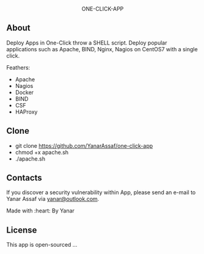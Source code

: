 <p align="center">ONE-CLICK-APP</p>


## About

Deploy Apps in One-Click throw a SHELL script. 
Deploy popular applications such as Apache, BIND, Nginx, Nagios on CentOS7 with a single click.

Feathers:
- Apache
- Nagios
- Docker
- BIND
- CSF
- HAProxy

## Clone

- git clone https://github.com/YanarAssaf/one-click-app
- chmod +x apache.sh
- ./apache.sh

## Contacts

If you discover a security vulnerability within App, please send an e-mail to Yanar Assaf via [yanar@outlook.com](mailto:yanar@outlook.com).
<p class="love">Made with :heart: By Yanar</p>

## License

This app is open-sourced ...
